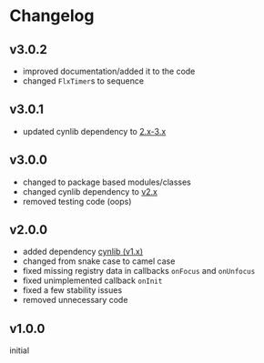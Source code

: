 # Changelog

## v3.0.2

- improved documentation/added it to the code
- changed `FlxTimer`s to sequence

## v3.0.1

- updated cynlib dependency to [2.x-3.x](https://github.com/cyn0x8/cynlib/releases)

## v3.0.0

- changed to package based modules/classes
- changed cynlib dependency to [v2.x](https://github.com/cyn0x8/cynlib/releases)
- removed testing code (oops)

## v2.0.0

- added dependency [cynlib (v1.x)](https://github.com/cyn0x8/cynlib/releases)
- changed from snake case to camel case
- fixed missing registry data in callbacks `onFocus` and `onUnfocus`
- fixed unimplemented callback `onInit`
- fixed a few stability issues
- removed unnecessary code

## v1.0.0

initial